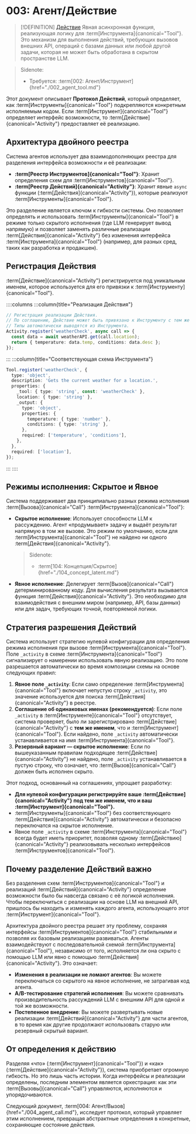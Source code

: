 # 003: Агент/Действие

> [!DEFINITION] [Действие](../../acts/000_glossary.md)
> Явная асинхронная функция, реализующая логику для :term[Инструмента]{canonical="Tool"}. Это механизм для выполнения действий, требующих вызовов внешних API, операций с базами данных или любой другой задачи, которая не может быть обработана в скрытом пространстве LLM.

> Sidenote:
> - Требуется: :term[002: Агент/Инструмент]{href="./002_agent_tool.md"}

Этот документ описывает **Протокол Действий**, который определяет, как :term[Инструменты]{canonical="Tool"} подкрепляются конкретным исполняемым кодом. Если :term[Инструмент]{canonical="Tool"} определяет интерфейс возможности, то :term[Действие]{canonical="Activity"} предоставляет её реализацию.

## Архитектура двойного реестра

Система агентов использует два взаимодополняющих реестра для разделения интерфейса возможности и её реализации:

- **:term[Реестр Инструментов]{canonical="Tool"}**: Хранит определения схем для :term[Инструментов]{canonical="Tool"}.
- **:term[Реестр Действий]{canonical="Activity"}**: Хранит явные `async` функции (:term[Действия]{canonical="Activity"}), которые реализуют :term[Инструменты]{canonical="Tool"}.

Это разделение является ключом к гибкости системы. Оно позволяет определять и использовать :term[Инструменты]{canonical="Tool"} в режиме только скрытого исполнения (где LLM генерирует вывод напрямую) и позволяет заменять различные реализации :term[Действия]{canonical="Activity"} без изменения интерфейса :term[Инструмента]{canonical="Tool"} (например, для разных сред, таких как разработка и продакшен).

## Регистрация Действия

:term[Действие]{canonical="Activity"} регистрируется под уникальным именем, которое используется для его привязки к :term[Инструменту]{canonical="Tool"}.

::::columns
:::column{title="Реализация Действия"}

```typescript
// Регистрация реализации Действия.
// По соглашению, Действие может быть привязано к Инструменту с тем же именем.
// Типы автоматически выводятся из Инструмента.
Activity.register('weatherCheck', async call => {
  const data = await weatherAPI.get(call.location);
  return { temperature: data.temp, conditions: data.desc };
});
```

:::
:::column{title="Соответствующая схема Инструмента"}

```typescript
Tool.register('weatherCheck', {
  type: 'object',
  description: 'Gets the current weather for a location.',
  properties: {
    _tool: { type: 'string', const: 'weatherCheck' },
    location: { type: 'string' },
    _output: {
      type: 'object',
      properties: {
        temperature: { type: 'number' },
        conditions: { type: 'string' },
      },
      required: ['temperature', 'conditions'],
    },
  },
  required: ['location'],
});
```

:::
::::

## Режимы исполнения: Скрытое и Явное

Система поддерживает два принципиально разных режима исполнения :term[Вызова]{canonical="Call"} :term[Инструмента]{canonical="Tool"}:

- **Скрытое исполнение**: Использует способности LLM к рассуждению. Агент «продумывает» задачу и выдаёт результат напрямую в том же вызове. Это режим по умолчанию, если для :term[Инструмента]{canonical="Tool"} не найдено ни одного :term[Действия]{canonical="Activity"}.
  > Sidenote:
  > - :term[104: Концепция/Скрытое]{href="./104_concept_latent.md"}
- **Явное исполнение**: Делегирует :term[Вызов]{canonical="Call"} детерминированному коду. Для вычисления результата вызывается функция :term[Действия]{canonical="Activity"}. Это необходимо для взаимодействия с внешним миром (например, API, базы данных) или для задач, требующих точной, повторяемой логики.

## Стратегия разрешения Действий

Система использует стратегию нулевой конфигурации для определения режима исполнения при вызове :term[Инструмента]{canonical="Tool"}. Поле `_activity` в схеме :term[Инструмента]{canonical="Tool"} сигнализирует о намерении использовать явную реализацию. Это поле разрешается автоматически во время композиции схемы на основе следующих правил:

1.  **Явное поле `_activity`**: Если само определение :term[Инструмента]{canonical="Tool"} включает непустую строку `_activity`, это значение используется для поиска :term[Действия]{canonical="Activity"} в реестре.
2.  **Соглашение об одинаковых именах (рекомендуется)**: Если поле `_activity` в :term[Инструменте]{canonical="Tool"} отсутствует, система проверяет, было ли зарегистрировано :term[Действие]{canonical="Activity"} с **тем же именем**, что и :term[Инструмент]{canonical="Tool"}. Если найдено, поле `_activity` автоматически устанавливается на имя :term[Инструмента]{canonical="Tool"}.
3.  **Резервный вариант — скрытое исполнение**: Если по вышеуказанным правилам подходящее :term[Действие]{canonical="Activity"} не найдено, поле `_activity` устанавливается в пустую строку, что означает, что :term[Вызов]{canonical="Call"} должен быть исполнен скрыто.

Этот подход, основанный на соглашениях, упрощает разработку:

- **Для нулевой конфигурации регистрируйте ваше :term[Действие]{canonical="Activity"} под тем же именем, что и ваш :term[Инструмент]{canonical="Tool"}.**
- :term[Инструменты]{canonical="Tool"} без соответствующего :term[Действия]{canonical="Activity"} автоматически и безопасно переключатся на скрытое исполнение.
- Явное поле `_activity` в схеме :term[Инструмента]{canonical="Tool"} всегда будет иметь приоритет, позволяя одному :term[Действию]{canonical="Activity"} реализовывать несколько интерфейсов :term[Инструментов]{canonical="Tool"}.

## Почему разделение Действий важно

Без разделения схем :term[Инструментов]{canonical="Tool"} и реализаций :term[Действий]{canonical="Activity"} определение возможности было бы навсегда связано с её логикой исполнения. Чтобы переключиться с реализации на основе LLM на внешний API, пришлось бы находить и изменять каждого агента, использующего этот :term[Инструмент]{canonical="Tool"}.

Архитектура двойного реестра решает эту проблему, сохраняя интерфейсы :term[Инструментов]{canonical="Tool"} стабильными и позволяя их базовым реализациям развиваться. Агенты взаимодействуют с последовательной схемой :term[Инструмента]{canonical="Tool"}, независимо от того, исполняется ли она скрыто с помощью LLM или явно с помощью :term[Действия]{canonical="Activity"}. Это означает:

- **Изменения в реализации не ломают агентов**: Вы можете переключаться со скрытого на явное исполнение, не затрагивая код агента.
- **A/B-тестирование стратегий исполнения**: Вы можете сравнивать производительность рассуждений LLM с внешним API для одной и той же возможности.
- **Постепенное внедрение**: Вы можете развертывать новые реализации :term[Действий]{canonical="Activity"} для части агентов, в то время как другие продолжают использовать старую или резервный скрытый вариант.

## От определения к действию

Разделяя «что» (:term[Инструмент]{canonical="Tool"}) и «как» (:term[Действие]{canonical="Activity"}), система приобретает огромную гибкость. Но это лишь часть истории. Когда интерфейсы и реализации определены, последним элементом является оркестрация: как эти :term[Вызовы]{canonical="Call"} управляются, исполняются и упорядочиваются.

Следующий документ, :term[004: Агент/Вызов]{href="./004_agent_call.md"}, исследует протокол, который управляет этим исполнением, превращая абстрактные определения в конкретные, сохраняющие состояние действия.